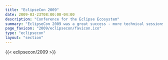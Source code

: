 ```yaml
---
title: "EclipseCon 2009"
date: 2009-03-23T08:00:00-04:00
description: "Conference for the Eclipse Ecosystem"
summary: "EclipseCon 2009 was a great success - more technical sessions, more open source projects, more BOFs, more parties, and just plain more."
page_favicon: "2009/eclipsecon/favicon.ico"
type: "eclipsecon"
layout: "section"
---
```


{{< eclipsecon/2009 >}}